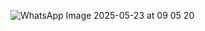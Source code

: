 
![WhatsApp Image 2025-05-23 at 09 05 20](https://github.com/user-attachments/assets/417957eb-f066-4fcd-8947-28a02fecdf4a)

